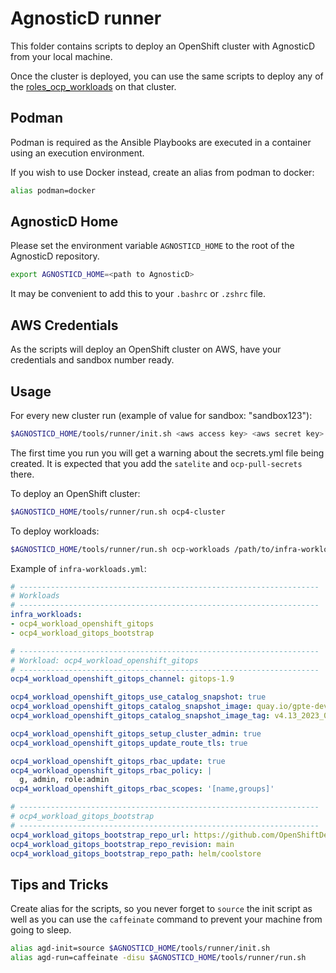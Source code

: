 # AgnosticD runner

This folder contains scripts to deploy an OpenShift cluster with AgnosticD from your local machine.

Once the cluster is deployed, you can use the same scripts to deploy any of the [roles_ocp_workloads](../../ansible/roles_ocp_workloads) on that cluster.

## Podman

Podman is required as the Ansible Playbooks are executed in a container using an execution environment.

If you wish to use Docker instead, create an alias from podman to docker:

```bash
alias podman=docker
```

## AgnosticD Home

Please set the environment variable `AGNOSTICD_HOME` to the root of the AgnosticD repository.

```bash
export AGNOSTICD_HOME=<path to AgnosticD>
```

It may be convenient to add this to your `.bashrc` or `.zshrc` file.

## AWS Credentials

As the scripts will deploy an OpenShift cluster on AWS, have your credentials and sandbox number ready.

## Usage

For every new cluster run (example of value for sandbox: "sandbox123"):

```bash
$AGNOSTICD_HOME/tools/runner/init.sh <aws access key> <aws secret key> <sandbox>
```

The first time you run you will get a warning about the secrets.yml file being created. It is expected that you add the `satelite` and `ocp-pull-secrets` there.

To deploy an OpenShift cluster:

```bash
$AGNOSTICD_HOME/tools/runner/run.sh ocp4-cluster
```

To deploy workloads:

```bash
$AGNOSTICD_HOME/tools/runner/run.sh ocp-workloads /path/to/infra-workloads.yml
```

Example of `infra-workloads.yml`:
```yaml
# -------------------------------------------------------------------
# Workloads
# -------------------------------------------------------------------
infra_workloads:
- ocp4_workload_openshift_gitops
- ocp4_workload_gitops_bootstrap

# -------------------------------------------------------------------
# Workload: ocp4_workload_openshift_gitops
# -------------------------------------------------------------------
ocp4_workload_openshift_gitops_channel: gitops-1.9

ocp4_workload_openshift_gitops_use_catalog_snapshot: true
ocp4_workload_openshift_gitops_catalog_snapshot_image: quay.io/gpte-devops-automation/olm_snapshot_redhat_catalog
ocp4_workload_openshift_gitops_catalog_snapshot_image_tag: v4.13_2023_06_26

ocp4_workload_openshift_gitops_setup_cluster_admin: true
ocp4_workload_openshift_gitops_update_route_tls: true

ocp4_workload_openshift_gitops_rbac_update: true
ocp4_workload_openshift_gitops_rbac_policy: |
  g, admin, role:admin
ocp4_workload_openshift_gitops_rbac_scopes: '[name,groups]'

# -------------------------------------------------------------------
# ocp4_workload_gitops_bootstrap
# -------------------------------------------------------------------
ocp4_workload_gitops_bootstrap_repo_url: https://github.com/OpenShiftDemos/coolstore-portfolio
ocp4_workload_gitops_bootstrap_repo_revision: main
ocp4_workload_gitops_bootstrap_repo_path: helm/coolstore
```

## Tips and Tricks

Create alias for the scripts, so you never forget to `source` the init script as well as you can use the `caffeinate` command to prevent your machine from going to sleep.

```bash
alias agd-init=source $AGNOSTICD_HOME/tools/runner/init.sh
alias agd-run=caffeinate -disu $AGNOSTICD_HOME/tools/runner/run.sh
```
